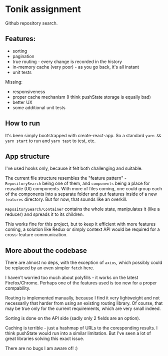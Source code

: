 # Tonik assignment

Github repository search.

## Features:

- sorting
- pagination
- true routing - every change is recorded in the history
- in-memory cache (very poor) - as you go back, it's all instant
- unit tests

Missing:

- responsiveness
- proper cache mechanism (I think pushState storage is equally bad)
- better UX
- some additional unit tests

## How to run

It's been simply bootstrapped with create-react-app. So a standard `yarn && yarn start` to run and `yarn test` to test, etc.

## App structure

I've used hooks only, because it felt both challenging and suitable.

The current file structure resembles the "feature pattern" - `RepositorySearch` being one of them, and `components` being a place for reusable (UI) components. With more of files coming, one could group each of the components into a separate folder and put features inside of a new `features` directory. But for now, that sounds like an overkill.

`RepositorySearch/Container` contains the whole state, manipulates it (like a reducer) and spreads it to its children.

This works fine for this project, but to keep it efficient with more features coming, a solution like Redux or simply context API would be required for a cross-feature communication.

## More about the codebase

There are almost no deps, with the exception of `axios`, which possibly could be replaced by an even simpler `fetch` here.

I haven't worried too much about polyfills - it works on the latest Firefox/Chrome. Perhaps one of the features used is too new for a proper compability.

Routing is implemented manually, because I find it very lightweight and not necessarily that harder from using an existing routing library. Of course, that may be true only for the current requirements, which are very small indeed.

Sorting is done on the API side (sadly only 2 fields are an option).

Caching is terrible - just a hashmap of URLs to the coresponding results. I think pushState would run into a similar limitation. But I've seen a lot of great libraries solving this exact issue.

There are no bugs I am aware of! :)
